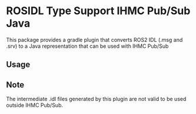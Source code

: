 # ROSIDL Type Support IHMC Pub/Sub Java

This package provides a gradle plugin that converts ROS2 IDL (.msg and .srv) to a Java representation that can be used with IHMC Pub/Sub

## Usage



## Note

The intermediate .idl files generated by this plugin are not valid to be used outside IHMC Pub/Sub. 